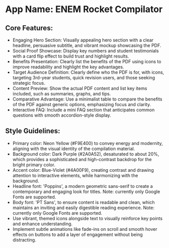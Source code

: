 # **App Name**: ENEM Rocket Compilator

## Core Features:

- Engaging Hero Section: Visually appealing hero section with a clear headline, persuasive subtitle, and vibrant mockup showcasing the PDF.
- Social Proof Showcase: Display key numbers and student testimonials with a card flip effect to build trust and highlight results.
- Benefits Presentation: Clearly list the benefits of the PDF using icons to improve readability and highlight the key advantages.
- Target Audience Definition: Clearly define who the PDF is for, with icons, targeting 3rd-year students, quick revision users, and those seeking strategic focus.
- Content Preview: Show the actual PDF content and list key items included, such as summaries, graphs, and tips.
- Comparative Advantage: Use a minimalist table to compare the benefits of the PDF against generic options, emphasizing focus and clarity.
- Interactive FAQ: Include a mini FAQ section that anticipates common questions with smooth accordion-style display.

## Style Guidelines:

- Primary color: Neon Yellow (#F9E400) to convey energy and modernity, aligning with the visual identity of the compilation material.
- Background color: Dark Purple (#2A0A52), desaturated to about 20%, which provides a sophisticated and high-contrast backdrop for the bright primary color.
- Accent color: Blue-Violet (#4A00F9), creating contrast and drawing attention to interactive elements, while harmonizing with the background.
- Headline font: 'Poppins', a modern geometric sans-serif to create a contemporary and engaging look for titles. Note: currently only Google Fonts are supported.
- Body font: 'PT Sans', to ensure content is readable and clean, which maintains an inviting and easily digestible reading experience. Note: currently only Google Fonts are supported.
- Use vibrant, themed icons alongside text to visually reinforce key points and enhance understanding.
- Implement subtle animations like fade-ins on scroll and smooth hover effects on buttons to add a layer of engagement without being distracting.